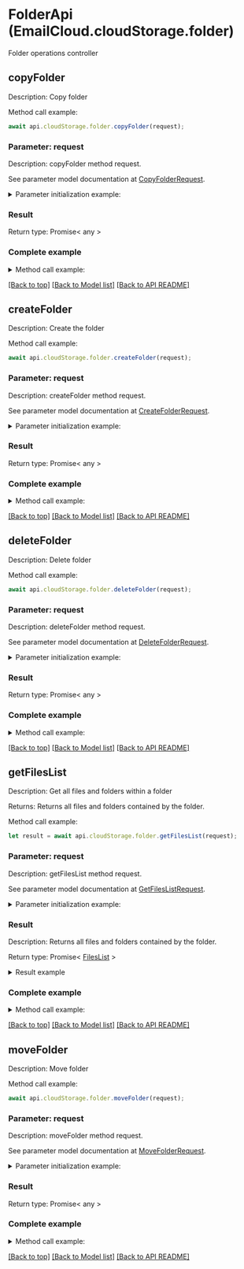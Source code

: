 # FolderApi (EmailCloud.cloudStorage.folder)

Folder operations controller

<a name="copyFolder"></a>
## **copyFolder**

Description: Copy folder

Method call example:
```typescript
await api.cloudStorage.folder.copyFolder(request);
```

### Parameter: request

Description: copyFolder method request.

See parameter model documentation at [CopyFolderRequest](CopyFolderRequest.md).

<details>
    <summary>Parameter initialization example:</summary>
    
```typescript
let request = Models.CopyFolderRequest()
    .srcPath('/storage/path/to/source/folder')
    .destPath('/storage/path/to/destination/folder')
    .srcStorageName('First Storage')
    .destStorageName('Other Storage')
    .build();
```

</details>

### Result

Return type: Promise< any >

### Complete example

<details>
    <summary>Method call example:</summary>

```typescript
const api = new EmailCloud(clientSecret, clientId);

// Prepare parameters:
let request = Models.CopyFolderRequest()
    .srcPath('/storage/path/to/source/folder')
    .destPath('/storage/path/to/destination/folder')
    .srcStorageName('First Storage')
    .destStorageName('Other Storage')
    .build();

// Call method:
await api.cloudStorage.folder.copyFolder(request);
```

</details>

[[Back to top]](#) [[Back to Model list]](Models.md) [[Back to API README]](README.md)

<a name="createFolder"></a>
## **createFolder**

Description: Create the folder

Method call example:
```typescript
await api.cloudStorage.folder.createFolder(request);
```

### Parameter: request

Description: createFolder method request.

See parameter model documentation at [CreateFolderRequest](CreateFolderRequest.md).

<details>
    <summary>Parameter initialization example:</summary>
    
```typescript
let request = Models.CreateFolderRequest()
    .path('/storage/path/to/new/folder')
    .storageName('First Storage')
    .build();
```

</details>

### Result

Return type: Promise< any >

### Complete example

<details>
    <summary>Method call example:</summary>

```typescript
const api = new EmailCloud(clientSecret, clientId);

// Prepare parameters:
let request = Models.CreateFolderRequest()
    .path('/storage/path/to/new/folder')
    .storageName('First Storage')
    .build();

// Call method:
await api.cloudStorage.folder.createFolder(request);
```

</details>

[[Back to top]](#) [[Back to Model list]](Models.md) [[Back to API README]](README.md)

<a name="deleteFolder"></a>
## **deleteFolder**

Description: Delete folder

Method call example:
```typescript
await api.cloudStorage.folder.deleteFolder(request);
```

### Parameter: request

Description: deleteFolder method request.

See parameter model documentation at [DeleteFolderRequest](DeleteFolderRequest.md).

<details>
    <summary>Parameter initialization example:</summary>
    
```typescript
let request = Models.DeleteFolderRequest()
    .path('/storage/path/to/folder')
    .storageName('First Storage')
    .recursive(true)
    .build();
```

</details>

### Result

Return type: Promise< any >

### Complete example

<details>
    <summary>Method call example:</summary>

```typescript
const api = new EmailCloud(clientSecret, clientId);

// Prepare parameters:
let request = Models.DeleteFolderRequest()
    .path('/storage/path/to/folder')
    .storageName('First Storage')
    .recursive(true)
    .build();

// Call method:
await api.cloudStorage.folder.deleteFolder(request);
```

</details>

[[Back to top]](#) [[Back to Model list]](Models.md) [[Back to API README]](README.md)

<a name="getFilesList"></a>
## **getFilesList**

Description: Get all files and folders within a folder

Returns: Returns all files and folders contained by the folder.

Method call example:
```typescript
let result = await api.cloudStorage.folder.getFilesList(request);
```

### Parameter: request

Description: getFilesList method request.

See parameter model documentation at [GetFilesListRequest](GetFilesListRequest.md).

<details>
    <summary>Parameter initialization example:</summary>
    
```typescript
let request = Models.GetFilesListRequest()
    .path('/storage/path/to/folder')
    .storageName('First Storage')
    .build();
```

</details>

### Result

Description: Returns all files and folders contained by the folder.

Return type: Promise< [FilesList](FilesList.md) >

<details>
    <summary>Result example</summary>

```typescript
let result = Models.filesList()
    .value([
        Models.storageFile()
            .name('file.ext')
            .modifiedDate(new Date())
            .size(1024)
            .path('/path/to/file/on/storage')
            .build()])
    .build();
```

</details>


### Complete example

<details>
    <summary>Method call example:</summary>

```typescript
const api = new EmailCloud(clientSecret, clientId);

// Prepare parameters:
let request = Models.GetFilesListRequest()
    .path('/storage/path/to/folder')
    .storageName('First Storage')
    .build();

// Call method:
let result = await api.cloudStorage.folder.getFilesList(request);

// Result example:
result = Models.filesList()
    .value([
        Models.storageFile()
            .name('file.ext')
            .modifiedDate(new Date())
            .size(1024)
            .path('/path/to/file/on/storage')
            .build()])
    .build();
```

</details>

[[Back to top]](#) [[Back to Model list]](Models.md) [[Back to API README]](README.md)

<a name="moveFolder"></a>
## **moveFolder**

Description: Move folder

Method call example:
```typescript
await api.cloudStorage.folder.moveFolder(request);
```

### Parameter: request

Description: moveFolder method request.

See parameter model documentation at [MoveFolderRequest](MoveFolderRequest.md).

<details>
    <summary>Parameter initialization example:</summary>
    
```typescript
let request = Models.MoveFolderRequest()
    .srcPath('/storage/path/to/source/folder')
    .destPath('/storage/path/to/destination/folder')
    .srcStorageName('First Storage')
    .destStorageName('Other Storage')
    .build();
```

</details>

### Result

Return type: Promise< any >

### Complete example

<details>
    <summary>Method call example:</summary>

```typescript
const api = new EmailCloud(clientSecret, clientId);

// Prepare parameters:
let request = Models.MoveFolderRequest()
    .srcPath('/storage/path/to/source/folder')
    .destPath('/storage/path/to/destination/folder')
    .srcStorageName('First Storage')
    .destStorageName('Other Storage')
    .build();

// Call method:
await api.cloudStorage.folder.moveFolder(request);
```

</details>

[[Back to top]](#) [[Back to Model list]](Models.md) [[Back to API README]](README.md)

